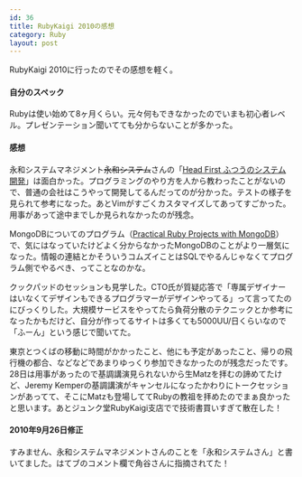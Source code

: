```yaml
---
id: 36
title: RubyKaigi 2010の感想
category: Ruby
layout: post
---
```


RubyKaigi 2010に行ったのでその感想を軽く。

#### 自分のスペック

Rubyは使い始めて8ヶ月くらい。元々何もできなかったのでいまも初心者レベル。プレゼンテーション聞いてても分からないことが多かった。

#### 感想

永和システムマネジメント<del>永和システム</del>さんの「[Head First ふつうのシステム開発](http://rubykaigi.org/2010/ja/events/23 "日本Ruby会議2010, 8月27日〜29日")」は面白かった。プログラミングのやり方を人から教わったことがないので、普通の会社はこうやって開発してるんだってのが分かった。テストの様子を見られて参考になった。あとVimがすごくカスタマイズしてあってすごかった。用事があって途中までしか見られなかったのが残念。

MongoDBについてのプログラム（[Practical Ruby Projects with MongoDB](http://rubykaigi.org/2010/ja/events/73 "Practical Ruby Projects with MongoDB")）で、気にはなっていたけどよく分からなかったMongoDBのことがより一層気になった。情報の連結とかそういうコムズイことはSQLでやるんじゃなくてプログラム側でやるべき、ってことなのかな。

クックパッドのセッションも見学した。CTO氏が質疑応答で「専属デザイナーはいなくてデザインもできるプログラマーがデザインやってる」って言ってたのにびっくりした。大規模サービスをやってたら負荷分散のテクニックとか参考になったかもだけど、自分が作ってるサイトは多くても5000UU/日くらいなので「ふーん」という感じで聞いてた。

東京とつくばの移動に時間がかかったこと、他にも予定があったこと、帰りの飛行機の都合、などなどであまりゆっくり参加できなかったのが残念だったです。28日は用事があったので基調講演見られないから生Matzを拝むの諦めてたけど、Jeremy Kemperの基調講演がキャンセルになったかわりにトークセッションがあってて、そこにMatzも登場しててRubyの教祖を拝めたのでまぁ良かったと思います。あとジュンク堂RubyKaigi支店でで技術書買いすぎて散在した！

#### 2010年9月26日修正

すみません、永和システムマネジメントさんのことを「永和システムさん」と書いてました。はてブのコメント欄で角谷さんに指摘されてた！
